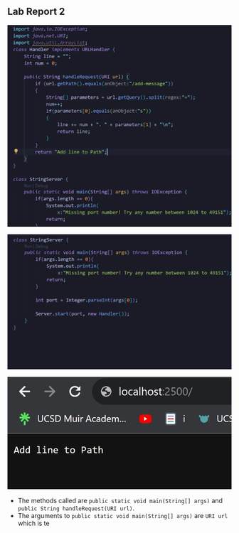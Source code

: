 ## Lab Report 2

![image](images/code1rep2.png)

![image](images/code2rep2.png)

![image](images/site1rep2.jpeg)

- The methods called are ```public static void main(String[] args)``` and ```public String handleRequest(URI url)```.
- The arguments to ```public static void main(String[] args)``` are ```URI url``` which is te
